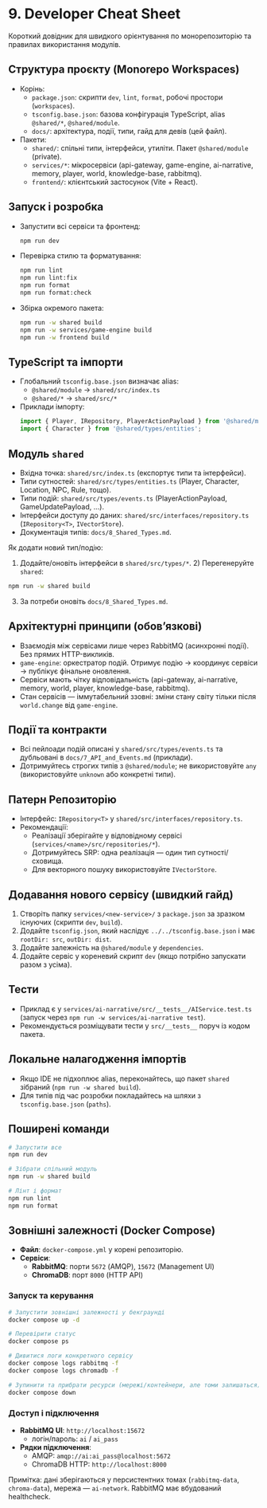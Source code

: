 # 9. Developer Cheat Sheet

Короткий довідник для швидкого орієнтування по монорепозиторію та правилах використання модулів.

## Структура проєкту (Monorepo Workspaces)

- Корінь:
  - `package.json`: скрипти `dev`, `lint`, `format`, робочі простори (`workspaces`).
  - `tsconfig.base.json`: базова конфігурація TypeScript, alias `@shared/*`, `@shared/module`.
  - `docs/`: архітектура, події, типи, гайд для девів (цей файл).
- Пакети:
  - `shared/`: спільні типи, інтерфейси, утиліти. Пакет `@shared/module` (private).
  - `services/*`: мікросервіси (api-gateway, game-engine, ai-narrative, memory, player, world, knowledge-base, rabbitmq).
  - `frontend/`: клієнтський застосунок (Vite + React).

## Запуск і розробка

- Запустити всі сервіси та фронтенд:
  ```bash
  npm run dev
  ```
- Перевірка стилю та форматування:
  ```bash
  npm run lint
  npm run lint:fix
  npm run format
  npm run format:check
  ```
- Збірка окремого пакета:
  ```bash
  npm run -w shared build
  npm run -w services/game-engine build
  npm run -w frontend build
  ```

## TypeScript та імпорти

- Глобальний `tsconfig.base.json` визначає alias:
  - `@shared/module` → `shared/src/index.ts`
  - `@shared/*` → `shared/src/*`
- Приклади імпорту:
  ```ts
  import { Player, IRepository, PlayerActionPayload } from '@shared/module';
  import { Character } from '@shared/types/entities';
  ```

## Модуль `shared`

- Вхідна точка: `shared/src/index.ts` (експортує типи та інтерфейси).
- Типи сутностей: `shared/src/types/entities.ts` (Player, Character, Location, NPC, Rule, тощо).
- Типи подій: `shared/src/types/events.ts` (PlayerActionPayload, GameUpdatePayload, ...).
- Інтерфейси доступу до даних: `shared/src/interfaces/repository.ts` (`IRepository<T>`, `IVectorStore`).
- Документація типів: `docs/8_Shared_Types.md`.

Як додати новий тип/подію:
1) Додайте/оновіть інтерфейси в `shared/src/types/*`. 2) Перегенеруйте `shared`:
```bash
npm run -w shared build
```
3) За потреби оновіть `docs/8_Shared_Types.md`.

## Архітектурні принципи (обов’язкові)

- Взаємодія між сервісами лише через RabbitMQ (асинхронні події). Без прямих HTTP-викликів.
- `game-engine`: оркестратор подій. Отримує подію → координує сервіси → публікує фінальне оновлення.
- Сервіси мають чітку відповідальність (api-gateway, ai-narrative, memory, world, player, knowledge-base, rabbitmq).
- Стан сервісів — іммутабельний ззовні: зміни стану світу тільки після `world.change` від `game-engine`.

## Події та контракти

- Всі пейлоади подій описані у `shared/src/types/events.ts` та дубльовані в `docs/7_API_and_Events.md` (приклади).
- Дотримуйтесь строгих типів з `@shared/module`; не використовуйте `any` (використовуйте `unknown` або конкретні типи).

## Патерн Репозиторію

- Інтерфейс: `IRepository<T>` у `shared/src/interfaces/repository.ts`.
- Рекомендації:
  - Реалізації зберігайте у відповідному сервісі (`services/<name>/src/repositories/*`).
  - Дотримуйтесь SRP: одна реалізація — один тип сутності/сховища.
  - Для векторного пошуку використовуйте `IVectorStore`.

## Додавання нового сервісу (швидкий гайд)

1) Створіть папку `services/<new-service>/` з `package.json` за зразком існуючих (скрипти `dev`, `build`).
2) Додайте `tsconfig.json`, який наслідує `../../tsconfig.base.json` і має `rootDir: src`, `outDir: dist`.
3) Додайте залежність на `@shared/module` у `dependencies`.
4) Додайте сервіc у кореневий скрипт `dev` (якщо потрібно запускати разом з усіма).

## Тести

- Приклад є у `services/ai-narrative/src/__tests__/AIService.test.ts` (запуск через `npm run -w services/ai-narrative test`).
- Рекомендується розміщувати тести у `src/__tests__` поруч із кодом пакета.

## Локальне налагодження імпортів

- Якщо IDE не підхоплює alias, переконайтесь, що пакет `shared` зібраний (`npm run -w shared build`).
- Для типів під час розробки покладайтесь на шляхи з `tsconfig.base.json` (`paths`).

## Поширені команди

```bash
# Запустити все
npm run dev

# Зібрати спільний модуль
npm run -w shared build

# Лінт і формат
npm run lint
npm run format
```


## Зовнішні залежності (Docker Compose)

- **Файл**: `docker-compose.yml` у корені репозиторію.
- **Сервіси**:
  - **RabbitMQ**: порти `5672` (AMQP), `15672` (Management UI)
  - **ChromaDB**: порт `8000` (HTTP API)

### Запуск та керування

```bash
# Запустити зовнішні залежності у бекграунді
docker compose up -d

# Перевірити статус
docker compose ps

# Дивитися логи конкретного сервісу
docker compose logs rabbitmq -f
docker compose logs chromadb -f

# Зупинити та прибрати ресурси (мережі/контейнери, але томи залишаться)
docker compose down
```

### Доступ і підключення

- **RabbitMQ UI**: `http://localhost:15672`
  - логін/пароль: `ai` / `ai_pass`
- **Рядки підключення**:
  - AMQP: `amqp://ai:ai_pass@localhost:5672`
  - ChromaDB HTTP: `http://localhost:8000`

Примітка: дані зберігаються у персистентних томах (`rabbitmq-data`, `chroma-data`), мережа — `ai-network`. RabbitMQ має вбудований healthcheck.
